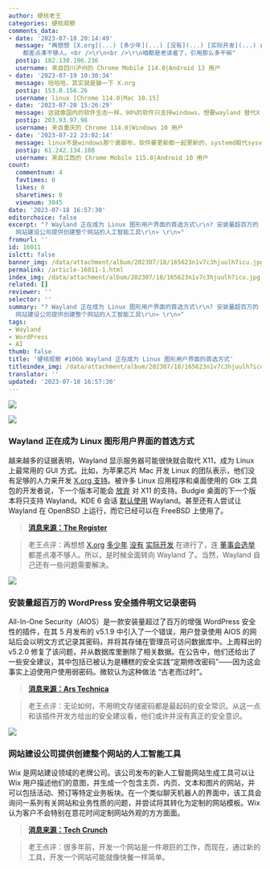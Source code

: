 ```yaml
---
author: 硬核老王
categories: 硬核观察
comments_data:
- date: '2023-07-18 20:14:49'
  message: "再想想 [X.org](...) [多少年](...) [没有](...) [实际开发](...) 在进行了，连 [董事会选举](...)
    都差点凑不够人。<br />\r\n<br />\r\n咱都是老读者了，引用那么多干嘛"
  postip: 182.130.196.236
  username: 来自四川泸州的 Chrome Mobile 114.0|Android 13 用户
- date: '2023-07-19 10:30:34'
  message: 哈哈哈，其实就是臊一下 X.org
  postip: 153.0.156.26
  username: linux [Chrome 114.0|Mac 10.15]
- date: '2023-07-20 15:26:29'
  message: 这就像国内的软件生态一样，90%的软件只支持windows，想要wayland 替代X ,&nbsp;&nbsp;再等个几十年吧
  postip: 203.93.97.98
  username: 来自重庆的 Chrome 114.0|Windows 10 用户
- date: '2023-07-22 23:02:14'
  message: linux不是windows那个裹脚布，软件要更新都一起更新的，systemd取代sysv就是最好的证明
  postip: 61.242.134.108
  username: 来自江西的 Chrome Mobile 115.0|Android 10 用户
count:
  commentnum: 4
  favtimes: 0
  likes: 0
  sharetimes: 0
  viewnum: 3045
date: '2023-07-18 16:57:30'
editorchoice: false
excerpt: "? Wayland 正在成为 Linux 图形用户界面的首选方式\r\n? 安装量超百万的 WordPress 安全插件明文记录密码\r\n?
  网站建设公司提供创建整个网站的人工智能工具\r\n» \r\n»"
fromurl: ''
id: 16011
islctt: false
banner_img: /data/attachment/album/202307/18/165623n1v7c3hjuulh7icu.jpg
permalink: /article-16011-1.html
index_img: /data/attachment/album/202307/18/165623n1v7c3hjuulh7icu.jpg
related: []
reviewer: ''
selector: ''
summary: "? Wayland 正在成为 Linux 图形用户界面的首选方式\r\n? 安装量超百万的 WordPress 安全插件明文记录密码\r\n?
  网站建设公司提供创建整个网站的人工智能工具\r\n» \r\n»"
tags:
- Wayland
- WordPress
- AI
thumb: false
title: '硬核观察 #1066 Wayland 正在成为 Linux 图形用户界面的首选方式'
titleindex_img: /data/attachment/album/202307/18/165623n1v7c3hjuulh7icu.jpg
translator: ''
updated: '2023-07-18 16:57:30'
---
```


![](/data/attachment/album/202307/18/165623n1v7c3hjuulh7icu.jpg)


![](/data/attachment/album/202307/18/165633d96bwpdsm0kmw6rb.jpg)


### Wayland 正在成为 Linux 图形用户界面的首选方式


越来越多的证据表明，Wayland 显示服务器可能很快就会取代 X11，成为 Linux 上最常用的 GUI 方式。比如，为苹果芯片 Mac 开发 Linux 的团队表示，他们没有足够的人力来开发 [X.org 支持](/article-15825-1.html)。被许多 Linux 应用程序和桌面使用的 Gtk 工具包的开发者说，下一个版本可能会 [放弃](/article-14793-1.html) 对 X11 的支持。Budgie 桌面的下一个版本将只支持 Wayland。KDE 6 会话 [默认使用](/article-15821-1.html) Wayland。甚至还有人尝试让 Wayland 在 OpenBSD 上运行，而它已经可以在 FreeBSD 上使用了。



> 
> **[消息来源：The Register](https://www.theregister.com/2023/07/13/wayland_is_coming/)**
> 
> 
> 



> 
> 老王点评：再想想 [X.org](/article-12760-1.html) [多少年](/article-13648-1.html) [没有](/article-15331-1.html) [实际开发](/article-15403-1.html) 在进行了，连 [董事会选举](/article-15667-1.html) 都差点凑不够人。所以，是时候全面转向 Wayland 了。当然，Wayland 自己还有一些问题需要解决。
> 
> 
> 


![](/data/attachment/album/202307/18/165646wiwo2olwxxhohww3.jpg)


### 安装量超百万的 WordPress 安全插件明文记录密码


All-In-One Security（AIOS）是一款安装量超过了百万的增强 WordPress 安全性的插件，在其 5 月发布的 v5.1.9 中引入了一个错误，用户登录使用 AIOS 的网站后会以明文方式记录其密码，并将其存储在管理员可访问数据库中。上周释出的 v5.2.0 修复了该问题，并从数据库里删除了相关数据。在公告中，他们还给出了一些安全建议，其中包括已被认为是糟糕的安全实践“定期修改密码”——因为这会事实上迫使用户使用弱密码。微软认为这种做法 “古老而过时”。



> 
> **[消息来源：Ars Technica](https://arstechnica.com/security/2023/07/wordpress-plugin-installed-on-1-million-sites-logged-plaintext-passwords/)**
> 
> 
> 



> 
> 老王点评：无论如何，不用明文存储密码都是最起码的安全常识。从这一点和该插件开发方给出的安全建议看，他们或许并没有真正的安全意识。
> 
> 
> 


![](/data/attachment/album/202307/18/165701gj0lln7kqeollyu0.jpg)


### 网站建设公司提供创建整个网站的人工智能工具


Wix 是网站建设领域的老牌公司。该公司发布的新人工智能网站生成工具可以让 Wix 用户描述他们的意图，并生成一个包含主页、内页、文本和图片的网站，并可以包括活动、预订等特定业务板块。在一个类似聊天机器人的界面中，该工具会询问一系列有关网站和业务性质的问题，并尝试将其转化为定制的网站模板。Wix 认为客户不会特别在意花时间定制网站外观的方方面面。



> 
> **[消息来源：Tech Crunch](https://techcrunch.com/2023/07/17/wixs-new-tool-can-create-entire-websites-from-prompts)**
> 
> 
> 



> 
> 老王点评：很多年前，开发一个网站是一件艰巨的工作，而现在，通过新的工具，开发一个网站可能就像快餐一样简单。
> 
> 
>